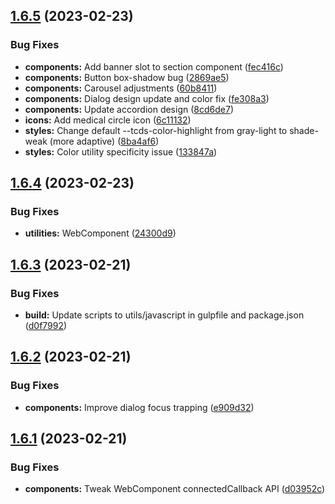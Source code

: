 ## [1.6.5](https://github.com/jacecotton/tcds/compare/v1.6.4...v1.6.5) (2023-02-23)


### Bug Fixes

* **components:** Add banner slot to section component ([fec416c](https://github.com/jacecotton/tcds/commit/fec416c8d7a1f5448ed1c64f015e1d39ac4d6138))
* **components:** Button box-shadow bug ([2869ae5](https://github.com/jacecotton/tcds/commit/2869ae5eb91b58aa706150e011cc204d5bd6b809))
* **components:** Carousel adjustments ([60b8411](https://github.com/jacecotton/tcds/commit/60b8411ce8286f7efdce5b42e19a4cc5e148cd78))
* **components:** Dialog design update and color fix ([fe308a3](https://github.com/jacecotton/tcds/commit/fe308a368dbd0efb8f993577e1eaee30fb35957e))
* **components:** Update accordion design ([8cd6de7](https://github.com/jacecotton/tcds/commit/8cd6de769cfdc2196b7c0aad0d8ddb04753fa7ea))
* **icons:** Add medical circle icon ([6c11132](https://github.com/jacecotton/tcds/commit/6c11132bf12b97dcf34cb7abfa68bb18507be572))
* **styles:** Change default --tcds-color-highlight from gray-light to shade-weak (more adaptive) ([8ba4af6](https://github.com/jacecotton/tcds/commit/8ba4af610baee17710b4a551bf1dd32c73c56f2c))
* **styles:** Color utility specificity issue ([133847a](https://github.com/jacecotton/tcds/commit/133847aef69d0c893eb7b123e3d9e75a6c67f1c3))



## [1.6.4](https://github.com/jacecotton/tcds/compare/v1.6.3...v1.6.4) (2023-02-23)


### Bug Fixes

* **utilities:** WebComponent ([24300d9](https://github.com/jacecotton/tcds/commit/24300d924b1740a0dd538f1772260d4f33602bba))



## [1.6.3](https://github.com/jacecotton/tcds/compare/v1.6.2...v1.6.3) (2023-02-21)


### Bug Fixes

* **build:** Update scripts to utils/javascript in gulpfile and package.json ([d0f7992](https://github.com/jacecotton/tcds/commit/d0f79922fd8dd4ca3575c6f403feeda72dde1bdc))



## [1.6.2](https://github.com/jacecotton/tcds/compare/v1.6.1...v1.6.2) (2023-02-21)


### Bug Fixes

* **components:** Improve dialog focus trapping ([e909d32](https://github.com/jacecotton/tcds/commit/e909d32678d5b09917af085e8696a01c55c811a3))



## [1.6.1](https://github.com/jacecotton/tcds/compare/v1.6.0...v1.6.1) (2023-02-21)


### Bug Fixes

* **components:** Tweak WebComponent connectedCallback API ([d03952c](https://github.com/jacecotton/tcds/commit/d03952c18069c9edf53ccbef308e34c61e98a83a))



